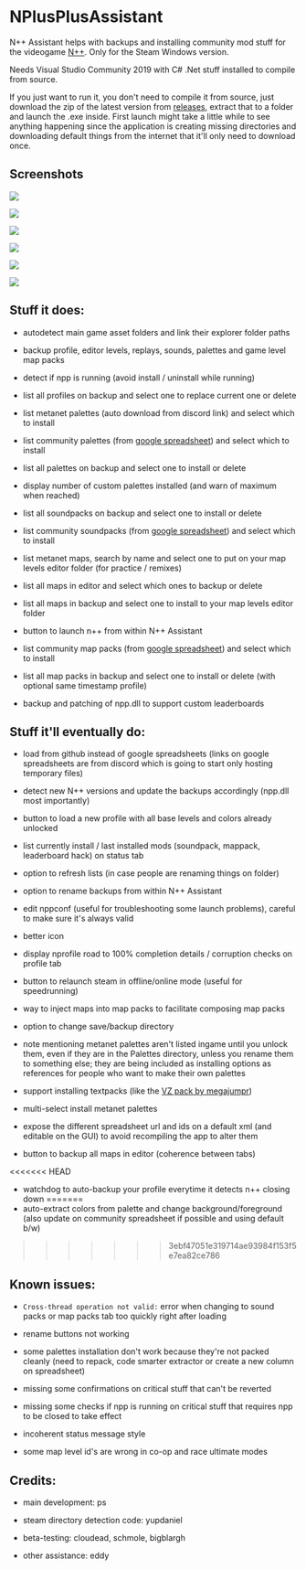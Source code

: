 # NPlusPlusAssistant

N++ Assistant helps with backups and installing community mod stuff for the videogame [N++](https://store.steampowered.com/app/230270/N_NPLUSPLUS/). Only for the Steam Windows version.

Needs Visual Studio Community 2019 with C# .Net stuff installed to compile from source.

If you just want to run it, you don't need to compile it from source, just download the zip of the latest version from [releases](https://github.com/psenough/NPlusPlusAssistant/releases), extract that to a folder and launch the .exe inside. First launch might take a little while to see anything happening since the application is creating missing directories and downloading default things from the internet that it'll only need to download once.

## Screenshots

![](screen01.jpg)

![](screen02.jpg)

![](screen03.jpg)

![](screen04.jpg)

![](screen05.jpg)

![](screen06.jpg)

## Stuff it does:

* autodetect main game asset folders and link their explorer folder paths

* backup profile, editor levels, replays, sounds, palettes and game level map packs

* detect if npp is running (avoid install / uninstall while running)

* list all profiles on backup and select one to replace current one or delete

* list metanet palettes (auto download from discord link) and select which to install

* list community palettes (from [google spreadsheet](https://docs.google.com/spreadsheets/d/1I2f87Qhfs6rxzZq5dQRDbLKYyaGLqTdCkLqfNfrw1Mk/edit#gid=0])) and select which to install

* list all palettes on backup and select one to install or delete

* display number of custom palettes installed (and warn of maximum when reached)

* list all soundpacks on backup and select one to install or delete

* list community soundpacks (from [google spreadsheet](https://docs.google.com/spreadsheets/d/18PshamVuDNyH396a7U3YDFQmCw18s4gIVZ_WrFODRd4/edit#gid=0])) and select which to install

* list metanet maps, search by name and select one to put on your map levels editor folder (for practice / remixes)

* list all maps in editor and select which ones to backup or delete

* list all maps in backup and select one to install to your map levels editor folder

* button to launch n++ from within N++ Assistant

* list community map packs (from [google spreadsheet](https://docs.google.com/spreadsheets/d/18PshamVuDNyH396a7U3YDFQmCw18s4gIVZ_WrFODRd4/edit#gid=1470738075])) and select which to install

* list all map packs in backup and select one to install or delete (with optional same timestamp profile)

* backup and patching of npp.dll to support custom leaderboards

## Stuff it'll eventually do:

* load from github instead of google spreadsheets (links on google spreadsheets are from discord which is going to start only hosting temporary files)
  
* detect new N++ versions and update the backups accordingly (npp.dll most importantly)

* button to load a new profile with all base levels and colors already unlocked

* list currently install / last installed mods (soundpack, mappack, leaderboard hack) on status tab

* option to refresh lists (in case people are renaming things on folder)

* option to rename backups from within N++ Assistant

* edit nppconf (useful for troubleshooting some launch problems), careful to make sure it's always valid

* better icon

* display nprofile road to 100% completion details / corruption checks on profile tab

* button to relaunch steam in offline/online mode (useful for speedrunning)

* way to inject maps into map packs to facilitate composing map packs

* option to change save/backup directory

* note mentioning metanet palettes aren't listed ingame until you unlock them, even if they are in the Palettes directory, unless you rename them to something else; they are being included as installing options as references for people who want to make their own palettes

* support installing textpacks (like the [VZ pack by megajumpr](https://docs.google.com/spreadsheets/d/18PshamVuDNyH396a7U3YDFQmCw18s4gIVZ_WrFODRd4/edit#gid=1000190067))

* multi-select install metanet palettes

* expose the different spreadsheet url and ids on a default xml (and editable on the GUI) to avoid recompiling the app to alter them

* button to backup all maps in editor (coherence between tabs)

<<<<<<< HEAD
* watchdog to auto-backup your profile everytime it detects n++ closing down
=======
* auto-extract colors from palette and change background/foreground (also update on community spreadsheet if possible and using default b/w)
>>>>>>> 3ebf47051e319714ae93984f153f5e7ea82ce786

## Known issues:

* `Cross-thread operation not valid:` error when changing to sound packs or map packs tab too quickly right after loading

* rename buttons not working

* some palettes installation don't work because they're not packed cleanly (need to repack, code smarter extractor or create a new column on spreadsheet)

* missing some confirmations on critical stuff that can't be reverted

* missing some checks if npp is running on critical stuff that requires npp to be closed to take effect

* incoherent status message style

* some map level id's are wrong in co-op and race ultimate modes

## Credits:

* main development: ps

* steam directory detection code: yupdaniel

* beta-testing: cloudead, schmole, bigblargh

* other assistance: eddy
